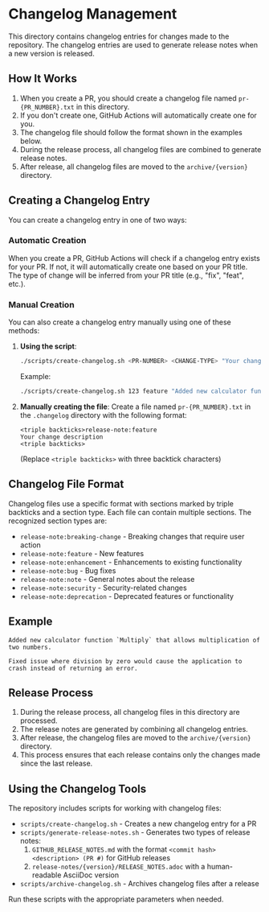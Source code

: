 # Changelog Management

This directory contains changelog entries for changes made to the repository. The changelog entries are used to generate release notes when a new version is released.

## How It Works

1. When you create a PR, you should create a changelog file named `pr-{PR_NUMBER}.txt` in this directory.
2. If you don't create one, GitHub Actions will automatically create one for you.
3. The changelog file should follow the format shown in the examples below.
4. During the release process, all changelog files are combined to generate release notes.
5. After release, all changelog files are moved to the `archive/{version}` directory.

## Creating a Changelog Entry

You can create a changelog entry in one of two ways:

### Automatic Creation

When you create a PR, GitHub Actions will check if a changelog entry exists for your PR. If not, it will automatically create one based on your PR title. The type of change will be inferred from your PR title (e.g., "fix", "feat", etc.).

### Manual Creation

You can also create a changelog entry manually using one of these methods:

1. **Using the script**:

   ```bash
   ./scripts/create-changelog.sh <PR-NUMBER> <CHANGE-TYPE> "Your change description"
   ```

   Example:

   ```bash
   ./scripts/create-changelog.sh 123 feature "Added new calculator function"
   ```

2. **Manually creating the file**:
   Create a file named `pr-{PR_NUMBER}.txt` in the `.changelog` directory with the following format:

   ```plaintext
   <triple backticks>release-note:feature
   Your change description
   <triple backticks>
   ```

   (Replace `<triple backticks>` with three backtick characters)

## Changelog File Format

Changelog files use a specific format with sections marked by triple backticks and a section type. Each file can contain multiple sections. The recognized section types are:

- `release-note:breaking-change` - Breaking changes that require user action
- `release-note:feature` - New features
- `release-note:enhancement` - Enhancements to existing functionality
- `release-note:bug` - Bug fixes
- `release-note:note` - General notes about the release
- `release-note:security` - Security-related changes
- `release-note:deprecation` - Deprecated features or functionality

## Example

```release-note:feature
Added new calculator function `Multiply` that allows multiplication of two numbers.
```

```release-note:bug
Fixed issue where division by zero would cause the application to crash instead of returning an error.
```

## Release Process

1. During the release process, all changelog files in this directory are processed.
2. The release notes are generated by combining all changelog entries.
3. After release, the changelog files are moved to the `archive/{version}` directory.
4. This process ensures that each release contains only the changes made since the last release.

## Using the Changelog Tools

The repository includes scripts for working with changelog files:

- `scripts/create-changelog.sh` - Creates a new changelog entry for a PR
- `scripts/generate-release-notes.sh` - Generates two types of release notes:
  1. `GITHUB_RELEASE_NOTES.md` with the format `<commit hash> <description> (PR #)` for GitHub releases
  2. `release-notes/{version}/RELEASE_NOTES.adoc` with a human-readable AsciiDoc version
- `scripts/archive-changelog.sh` - Archives changelog files after a release

Run these scripts with the appropriate parameters when needed.
